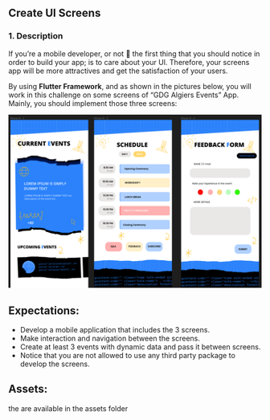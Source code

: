 ## Create UI Screens
### 1. Description
If you’re a mobile developer, or not :eyes: the first thing that you should notice in order to build your app; is to care about your UI. Therefore, your screens app will be more attractives and get the satisfaction of your users.

By using **Flutter Framework**, and as shown in the pictures below, you will work in this challenge on some screens of “GDG Algiers Events” App. Mainly, you should implement those three screens:

![the UI](./images/UI.png)

## Expectations:
* Develop a mobile application that includes the 3 screens.
* Make interaction and navigation between the screens.
* Create at least 3 events with dynamic data  and pass it between screens.
* Notice that you are not allowed to use any third party package to develop the screens.

## Assets:
the are available in the assets folder 